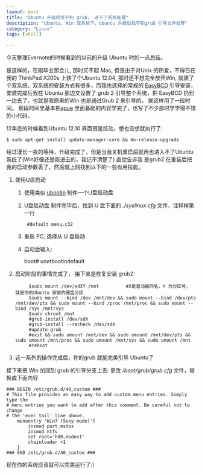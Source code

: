 ```yaml
---
layout: post
title: "Ubuntu 升级后找不到 grub， 进不了系统处理"
description: "Ubuntu, Win 双系统下，Ubuntu 升级后找不到grub 引导文件处理"
category: "Linux"
tags: [skill]

---
```


今天整理Evernote的时候看到的以前的升级 Ubuntu 时的一点总结。

是这样的，在刚毕业那会儿, 那时买不起 Mac, 但是出于对Unix 的热爱，不得已在我的 ThinkPad X200s 上装了个Ubuntu 12.04,
那时还不想完全放开Win, 就装了个双系统，双系统的安装方式有很多，而我也选择的常规的 [EasyBCD](http://neosmart.net/EasyBCD/)
引导安装，安装完成后我在 Ubuntu 那边又设置了 grub 2 引导整个系统，把 EasyBCD 扔到一边去了，也就是我原来的Win
也是通过Grub 2 来引导的， 就这样用了一段时间。
那段时间里基本把[apue](http://www.amazon.cn/UNIX环境高级编程-史蒂文斯/dp/B00114GRG0/ref=sr_1_1?ie=UTF8&qid=1393741396&sr=8-1&keywords=unix+环境高级编程) 里面基础的内容学完了，也写了不少那时学学得不错的小代码。

12年底的时候看到Ubuntu 12.10 界面很是炫动，想也没想就执行了:

    $ sudo apt-get install update-manager-core && do-release-upgrade

经过漫长一夜的等待，升级完成了，但是当我关机重启后就再也进入不了Ubuntu 系统了(Win好像还是能进去的，我记不清楚了) 直觉告诉我
是grub2 在重装后把我的启动参数丢了，然后就上网找到以下的一些有用技能。

1. 使用U盘启动

    1. 使用类似 [ubootin](http://unetbootin.sourceforge.net) 制件一个U盘启动盘
    2. U盘启动盘 制件完毕后，找到 U 盘下面的 *./syslinux.cfg* 文件，注释掉第一行

            #default menu.c32
    3. 重启 PC, 选择从 U 盘启动
    4. 启动后输入:

        boot# unetbootindefault

2. 启动阶段的事情完成了， 接下来是修复安装 grub2:

            $sudo mount /dev/sdXY /mnt          #X是驱动器的名，Y 为分区号， 就是你的Ubuntu 安装的硬盘分区
            $sudo mount --bind /dev /mnt/dev && sudo mount --bind /dev/pts /mnt/dev/pts && sudo mount --bind /proc /mnt/proc && sudo mount --bind /sys /mnt/sys
            $sudo chroot /mnt
            #grub-install /dev/sdX
            #grub-install --recheck /dev/sdX
            #update-grub
            #exit && sudo umount /mnt/dev && sudo umount /mnt/dev/pts && sudo umount /mnt/proc && sudo umount /mnt/sys && sudo umount /mnt
            #reboot

3. 这一系列的操作完成后，你的grub 就能完美引导 Ubuntu了

接下来把 Win 加回到 grub 的引导分支上去: 更改 */boot/grub/grub.cfg*
文件，替换成下面内容

    ### BEGIN /etc/grub.d/40_custom ###
    # This file provides an easy way to add custom menu entries. Simply type the
    # menu entries you want to add after this comment. Be careful not to change
    # the 'exec tail' line above.
        menuentry 'Win7 (Sexy mode)'{
            insmod part_msdos
            insmod ntfs
            set root='hd0,msdos1'
            chainloader +1
        }
    ### END /etc/grub.d/40_custom ###

现在你的系统应该就可以完美运行了:)

